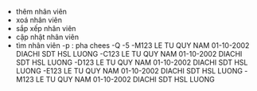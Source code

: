
- thêm nhân viên
- xoá nhân viên
- sắp xếp nhân viên
- cập nhật nhân viên
- tìm nhân viên
-p : pha chees
-Q
-5
-M123 LE TU QUY NAM 01-10-2002 DIACHI SDT HSL LUONG 
-C123 LE TU QUY NAM 01-10-2002 DIACHI SDT HSL LUONG
-D123 LE TU QUY NAM 01-10-2002 DIACHI SDT HSL LUONG
-E123 LE TU QUY NAM 01-10-2002 DIACHI SDT HSL LUONG
-M123 LE TU QUY NAM 01-10-2002 DIACHI SDT HSL LUONG
